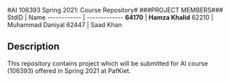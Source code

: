 #AI 106393 Spring 2021: Course Repository#
###PROJECT MEMBERS###
StdID | Name
------------ | -------------
**64170** | **Hamza Khalid** <!--this is the group leader in bold-->
62210 | Muhammad Daniyal
62447 | Saad Khan
<!-- Replace name and student ids with acutally group member names and ids-->

## Description ##
This repository contains project which will be submitted for AI course (106393) offered in Spring 2021 at PafKiet.
